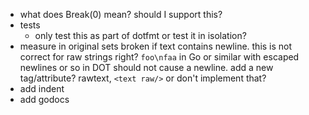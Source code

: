 * what does Break(0) mean? should I support this?
* tests
  * only test this as part of dotfmt or test it in isolation?
* measure in original sets broken if text contains newline. this is not correct for raw strings
right? `foo\nfaa` in Go or similar with escaped newlines or so in DOT should not cause a newline.
add a new tag/attribute? rawtext, `<text raw/>` or don't implement that?
* add indent
* add godocs
